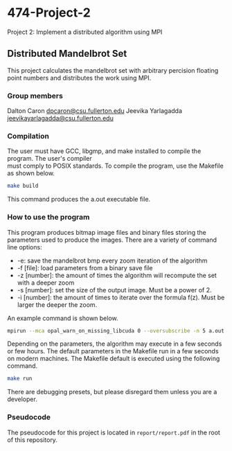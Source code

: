 # 474-Project-2
Project 2: Implement a distributed algorithm using MPI

## Distributed Mandelbrot Set

This project calculates the mandelbrot set with 
arbitrary percision floating point numbers and distributes 
the work using MPI. 

### Group members

Dalton Caron dpcaron@csu.fullerton.edu
Jeevika Yarlagadda jeevikayarlagadda@csu.fullerton.edu

### Compilation

The user must have GCC, libgmp, and make installed to compile the program. The user's compiler  
must comply to POSIX standards. To compile the program, use the Makefile as shown below. 

```bash
make build
```

This command produces the a.out executable file. 

### How to use the program

This program produces bitmap image files and binary files storing the parameters used to produce 
the images. There are a variety of command line options:

- -e: save the mandelbrot bmp every zoom iteration of the algorithm
- -f [file]: load parameters from a binary save file 
- -z [number]: the amount of times the algorithm will recompute the set with a deeper zoom
- -s [number]: set the size of the output image. Must be a power of 2. 
- -i [number]: the amount of times to iterate over the formula f(z). Must be larger the deeper the zoom. 

An example command is shown below. 

```bash
mpirun --mca opal_warn_on_missing_libcuda 0 --oversubscribe -n 5 a.out -i 1000 -z 3 -s 256  
```

Depending on the parameters, the algorithm may execute in a few seconds or few hours. The default parameters in the 
Makefile run in a few seconds on modern machines. The Makefile default is executed using the following command.

```bash
make run
```

There are debugging presets, but please disregard them unless you are a developer. 

### Pseudocode

The pseudocode for this project is located in `report/report.pdf` in the root of this repository. 
